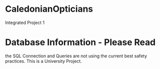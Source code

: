 # CaledonianOpticians
Integrated Project 1

# Database Information - Please Read
the SQL Connection and Queries are not using the current best safety practices. This is a University Project.
